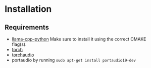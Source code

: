 # Installation

## Requirements
- [llama-cpp-python](https://llama-cpp-python.readthedocs.io/en/latest/)
Make sure to install it using the correct CMAKE flag(s).
- [torch](https://pytorch.org/get-started/locally/)
- [torchaudio](https://pytorch.org/get-started/locally/)
- portaudio by running `sudo apt-get install portaudio19-dev `
